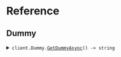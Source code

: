 # Reference
## Dummy
<details><summary><code>client.Dummy.<a href="Dummy">GetDummyAsync</a>() -> string</code></summary>
<dl>
<dd>

#### 🔌 Usage

<dl>
<dd>

<dl>
<dd>

```csharp
await client.Dummy.GetDummyAsync();

```
</dd>
</dl>
</dd>
</dl>


</dd>
</dl>
</details>
